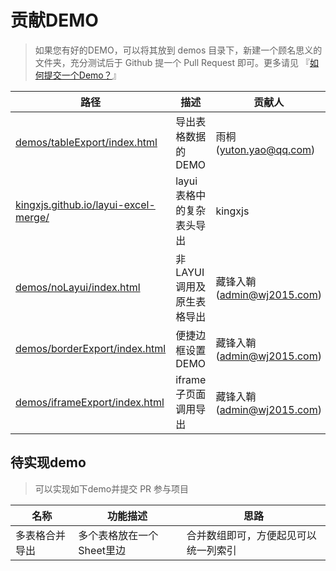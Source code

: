 # 贡献DEMO

> 如果您有好的DEMO，可以将其放到 demos 目录下，新建一个顾名思义的文件夹，充分测试后于 Github 提一个 Pull Request 即可。更多请见 『[如何提交一个Demo？](http://excel.wj2015.com/_book/docs/参与开发.html)』

| 路径                                                         | 描述                      | 贡献人                     |
| ------------------------------------------------------------ | ------------------------- | -------------------------- |
| [demos/tableExport/index.html](http://excel.wj2015.com/demos/tableExport/index.html) | 导出表格数据的DEMO        | 雨桐(yuton.yao@qq.com)     |
| [kingxjs.github.io/layui-excel-merge/](https://kingxjs.github.io/layui-excel-merge/) | layui 表格中的复杂表头导出      | kingxjs |
| [demos/noLayui/index.html](http://excel.wj2015.com/demos/noLayui/index.html) | 非LAYUI调用及原生表格导出 | 藏锋入鞘(admin@wj2015.com) |
| [demos/borderExport/index.html](http://excel.wj2015.com/demos/borderExport/index.html) | 便捷边框设置DEMO          | 藏锋入鞘(admin@wj2015.com) |
| [demos/iframeExport/index.html](http://excel.wj2015.com/demos/iframeExport/index.html) | iframe子页面调用导出      | 藏锋入鞘(admin@wj2015.com) |

## 待实现demo

> 可以实现如下demo并提交 PR 参与项目

| 名称           | 功能描述                  | 思路                                 |
| -------------- | ------------------------- | ------------------------------------ |
| 多表格合并导出 | 多个表格放在一个Sheet里边 | 合并数组即可，方便起见可以统一列索引 |